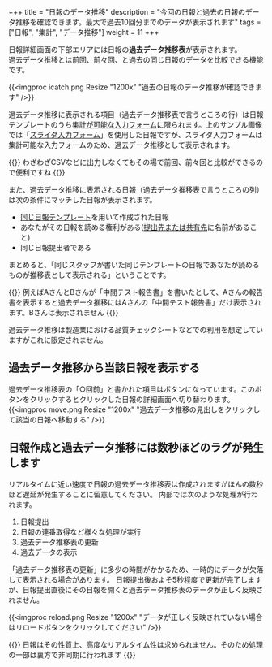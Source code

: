 +++
title = "日報のデータ推移"
description = "今回の日報と過去の日報のデータ推移を確認できます。最大で過去10回分までのデータが表示されます"
tags = ["日報", "集計", "データ推移"]
weight = 11
+++

日報詳細画面の下部エリアには日報の**過去データ推移表**が表示されます。  
過去データ推移とは前回、前々回、と過去の同じ日報のデータを比較できる機能です。

{{<imgproc icatch.png Resize "1200x" "過去の日報のデータ推移が確認できます" />}}

過去データ推移に表示される項目（過去データ推移表で言うところの行）は日報テンプレートのうち[集計が可能な入力フォーム](/report/totalling/form/)に限られます。上のサンプル画像では「[スライダ入力フォーム](/org/groupsetting/template/step/)」を使用した日報ですが、スライダ入力フォームは集計可能な入力フォームのため、過去データ推移として表示されます。

{{<alice pos="left" icon="ok">}}
わざわざCSVなどに出力しなくてもその場で前回、前々回と比較ができるので便利ですね
{{</alice>}}

また、過去データ推移に表示される日報（過去データ推移表で言うところの列）は次の条件にマッチした日報が表示されます。

- [同じ日報テンプレート](/report/write/write/)を用いて作成された日報
- あなたがその日報を読める権利がある([提出先または共有先](/report/write/dist/)に名前があること)
- 同じ日報提出者である

まとめると、「同じスタッフが書いた同じテンプレートの日報であなたが読めるものが推移表として表示される」ということです。

{{<alice pos="left" icon="ok">}}
例えばAさんとBさんが「中間テスト報告書」を書いたとして、Aさんの報告書を表示すると過去データ推移にはAさんの「中間テスト報告書」だけ表示されます。Bさんは表示されません
{{</alice>}}

過去データ推移は製造業における品質チェックシートなどでの利用を想定していますがこれに限定されません。

## 過去データ推移から当該日報を表示する

過去データ推移表の「○回前」と書かれた項目はボタンになっています。このボタンをクリックするとクリックした日報の詳細画面へ切り替わります。
{{<imgproc move.png Resize "1200x" "過去データ推移の見出しをクリックして該当の日報へ移動する" />}}

## 日報作成と過去データ推移には数秒ほどのラグが発生します

リアルタイムに近い速度で日報の過去データ推移表は作成されますがほんの数秒ほど遅延が発生することに留意してください。
内部では次のような処理が行われます。

1. 日報提出
1. 日報の連番取得など様々な処理が実行
1. 過去データ推移表の更新
1. 過去データの表示

「過去データ推移表の更新」に多少の時間がかかるため、一時的にデータが欠落して表示される場合があります。
日報提出後およそ5秒程度で更新が完了しますが、日報提出直後にその日報を開くと過去データ推移表のデータが正しく反映されません。

{{<imgproc reload.png Resize "1200x" "データが正しく反映されていない場合はリロードボタンをクリックしてください" />}}

{{<alice pos="left" icon="ok">}}
日報はその性質上、高度なリアルタイム性は求められません。そのため処理の一部は裏方で非同期に行われます
{{</alice>}}
